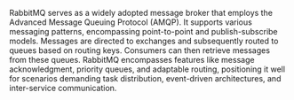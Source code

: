 RabbitMQ serves as a widely adopted message broker that employs the Advanced Message Queuing Protocol (AMQP). It supports various messaging patterns, encompassing point-to-point and publish-subscribe models. Messages are directed to exchanges and subsequently routed to queues based on routing keys. Consumers can then retrieve messages from these queues. RabbitMQ encompasses features like message acknowledgment, priority queues, and adaptable routing, positioning it well for scenarios demanding task distribution, event-driven architectures, and inter-service communication.